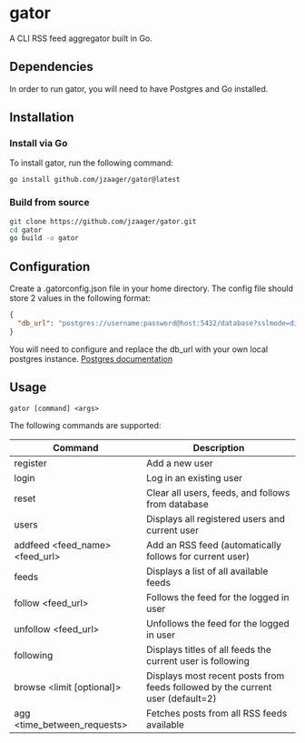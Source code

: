 # gator

A CLI RSS feed aggregator built in Go.

## Dependencies

In order to run gator, you will need to have Postgres and Go installed.

## Installation
### Install via Go

To install gator, run the following command:

`go install github.com/jzaager/gator@latest`

### Build from source

```sh
git clone https://github.com/jzaager/gator.git
cd gator
go build -o gator
```

## Configuration

Create a .gatorconfig.json file in your home directory. The config file should store 2 values in the following format:

```json
{
  "db_url": "postgres://username:password@host:5432/database?sslmode=disable",
}
```
You will need to configure and replace the db_url with your own local postgres instance. [Postgres documentation](https://www.postgresql.org/docs/)

## Usage

`gator [command] <args>`

The following commands are supported:

| Command                            | Description                                                                    |
|------------------------------------|--------------------------------------------------------------------------------|
| register <name>                    | Add a new user                                                                 |
| login <name>                       | Log in an existing user                                                        |
| reset                              | Clear all users, feeds, and follows from database                              |
| users                              | Displays all registered users and current user                                 |
| addfeed <feed_name> <feed_url>     | Add an RSS feed (automatically follows for current user)                       |
| feeds                              | Displays a list of all available feeds                                         |
| follow <feed_url>                  | Follows the feed for the logged in user                                        |
| unfollow <feed_url>                | Unfollows the feed for the logged in user                                      |
| following                          | Displays titles of all feeds the current user is following                     |
| browse <limit [optional]>          | Displays most recent posts from feeds followed by the current user (default=2) |
| agg <time_between_requests>        | Fetches posts from all RSS feeds available                                     |
